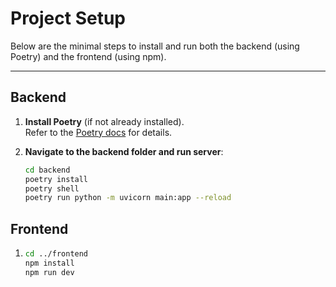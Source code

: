 # Project Setup

Below are the minimal steps to install and run both the backend (using Poetry) and the frontend (using npm).

---

## Backend

1. **Install Poetry** (if not already installed).  
   Refer to the [Poetry docs](https://python-poetry.org/docs/#installation) for details.

2. **Navigate to the backend folder and run server**:
   ```bash
   cd backend
   poetry install
   poetry shell
   poetry run python -m uvicorn main:app --reload

## Frontend
1.  ```bash
    cd ../frontend
    npm install
    npm run dev
